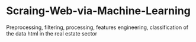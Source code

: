 # Scraing-Web-via-Machine-Learning
Preprocessing, filtering, processing, features engineering, classification of the data html in the real estate sector
